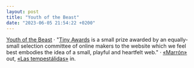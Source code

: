 ```yaml
---
layout: post
title: "Youth of the Beast"
date: "2023-06-05 21:54:22 +0200"
---
```


[Youth of the Beast](https://letterboxd.com/javier/film/youth-of-the-beast) · "[Tiny Awards](https://tinyawards.net) is a small prize awarded by an equally-small selection committee of online makers to the website which we feel best embodies the idea of a small, playful and heartfelt web." · [«Marrón»](https://blackiebooks.org/catalogo/marron) out, [«Las tempestálidas»](https://www.fulgenciopimentel.com/libros/las-tempestalidas/) in.
